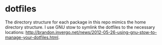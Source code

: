 # dotfiles

The directory structure for each package in this repo mimics the home directory structure. I use GNU stow to symlink the dotfiles to the necessary locations: <http://brandon.invergo.net/news/2012-05-26-using-gnu-stow-to-manage-your-dotfiles.html>.
